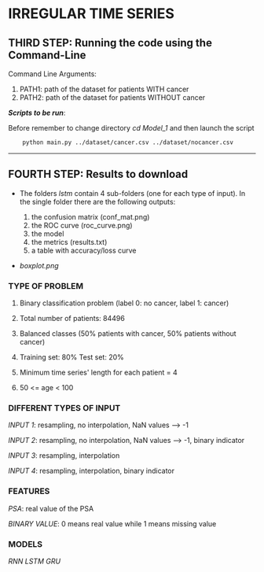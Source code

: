 # IRREGULAR TIME SERIES
## THIRD STEP: Running the code using the Command-Line
Command Line Arguments:
1. PATH1: path of the dataset for patients WITH cancer 
2. PATH2: path of the dataset for patients WITHOUT cancer

***Scripts to be run***:

Before remember to change directory *cd Model_1* and then launch the script
```bash
    python main.py ../dataset/cancer.csv ../dataset/nocancer.csv 
```
***
## FOURTH STEP: Results to download
* The folders *lstm* contain 4 sub-folders (one for each type of input). In the single folder there are the following outputs:
  1. the confusion matrix (conf_mat.png)
  2. the ROC curve (roc_curve.png)
  3. the model 
  4. the metrics (results.txt)
  5. a table with accuracy/loss curve

* *boxplot.png* 

### TYPE OF PROBLEM

1. Binary classification problem (label 0: no cancer, label 1: cancer)

2. Total number of patients: 84496

3. Balanced classes (50% patients with cancer, 50% patients without cancer)


4. Training set: 80% Test set: 20% 


5. Minimum time series' length for each patient = 4


6. 50 <= age < 100


### DIFFERENT TYPES OF INPUT
*INPUT 1*: resampling, no interpolation, NaN values --> -1

*INPUT 2*: resampling, no interpolation, NaN values --> -1, binary indicator

*INPUT 3*: resampling, interpolation

*INPUT 4*: resampling, interpolation, binary indicator

### FEATURES
*PSA*: real value of the PSA

*BINARY VALUE*: 0 means real value while 1 means missing value


### MODELS

*RNN*
*LSTM*
*GRU*



